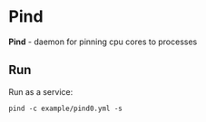 # Pind 

**Pind** - daemon for pinning cpu cores to processes

## Run

Run as a service:
```
pind -c example/pind0.yml -s
```
